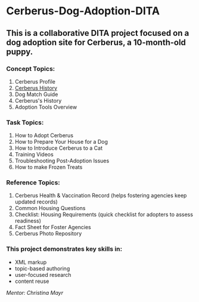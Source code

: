 # Cerberus-Dog-Adoption-DITA

## This is a collaborative DITA project focused on a dog adoption site for Cerberus, a 10-month-old puppy.

### Concept Topics:
1. Cerberus Profile
2. [Cerberus History](Concept:%20Cerberus%20History)  
3. Dog Match Guide
4. Cerberus's History
5. Adoption Tools Overview

### Task Topics:
1. How to Adopt Cerberus
2. How to Prepare Your House for a Dog
3. How to Introduce Cerberus to a Cat 
4. Training Videos 
5. Troubleshooting Post-Adoption Issues
6. How to make Frozen Treats

### Reference Topics:
1. Cerberus Health & Vaccination Record (helps fostering agencies keep updated records) 
2. Common Housing Questions
3. Checklist: Housing Requirements (quick checklist for adopters to assess readiness)
4. Fact Sheet for Foster Agencies
5. Cerberus Photo Repository 

### This project demonstrates key skills in: 
- XML markup
- topic-based authoring
- user-focused research
- content reuse

_Mentor: Christina Mayr_
